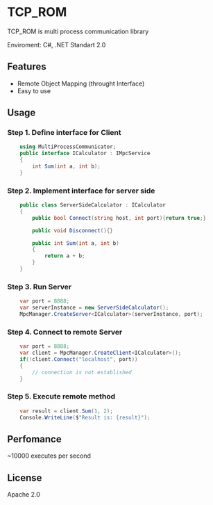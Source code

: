 # TCP_ROM

TCP_ROM is multi process communication library

Enviroment: C#, .NET Standart 2.0

## Features
- Remote Object Mapping (throught Interface)
- Easy to use

## Usage
### Step 1. Define interface for Client
```csharp
    using MultiProcessCommunicator;
    public interface ICalculator : IMpcService
    {
        int Sum(int a, int b);
    }
```

### Step 2. Implement interface for server side
```csharp
    public class ServerSideCalculator : ICalculator
    {
        public bool Connect(string host, int port){return true;}

        public void Disconnect(){}

        public int Sum(int a, int b)
        {
            return a + b;
        }
    }
```
### Step 3. Run Server
```csharp
    var port = 8888;
    var serverInstance = new ServerSideCalculator();
    MpcManager.CreateServer<ICalculator>(serverInstance, port);
```

### Step 4. Connect to remote Server
```csharp
    var port = 8888;
    var client = MpcManager.CreateClient<ICalculator>();
    if(!client.Connect("localhost", port))
    {
        // connection is not established
    }
```

### Step 5. Execute remote method
```csharp
    var result = client.Sum(1, 2);
    Console.WriteLine($"Result is: {result}");
```


## Perfomance
~10000 executes per second 



## License

Apache 2.0



